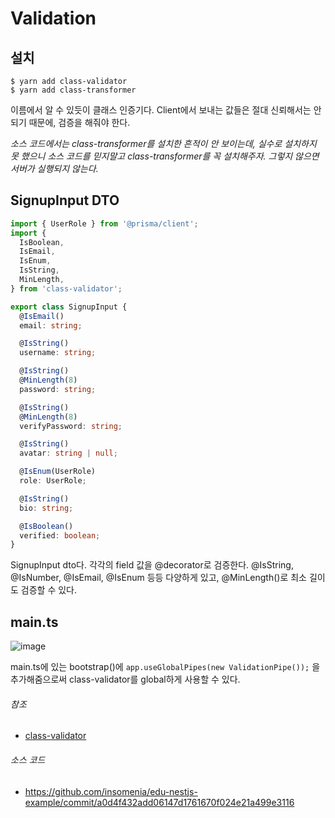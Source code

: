 # Validation



## 설치

```shell
$ yarn add class-validator
$ yarn add class-transformer
```

  이름에서 알 수 있듯이 클래스 인증기다. Client에서 보내는 값들은 절대 신뢰해서는 안되기 때문에, 검증을 해줘야 한다.

*소스 코드에서는 class-transformer를 설치한 흔적이 안 보이는데, 실수로 설치하지 못 했으니 소스 코드를 믿지말고 class-transformer를 꼭 설치해주자. 그렇지 않으면 서버가 실행되지 않는다.*

## SignupInput DTO

```typescript
import { UserRole } from '@prisma/client';
import {
  IsBoolean,
  IsEmail,
  IsEnum,
  IsString,
  MinLength,
} from 'class-validator';

export class SignupInput {
  @IsEmail()
  email: string;

  @IsString()
  username: string;

  @IsString()
  @MinLength(8)
  password: string;

  @IsString()
  @MinLength(8)
  verifyPassword: string;

  @IsString()
  avatar: string | null;

  @IsEnum(UserRole)
  role: UserRole;

  @IsString()
  bio: string;

  @IsBoolean()
  verified: boolean;
}
```

SignupInput dto다. 각각의 field 값을 @decorator로 검증한다. @IsString, @IsNumber, @IsEmail, @IsEnum 등등 다양하게 있고, @MinLength()로 최소 길이도 검증할 수 있다.



## main.ts

![image](https://user-images.githubusercontent.com/92770273/139999193-5410ae76-d499-4413-bf72-267c9f0792f3.png)

  main.ts에 있는 bootstrap()에 `app.useGlobalPipes(new ValidationPipe());` 을 추가해줌으로써 class-validator를 global하게 사용할 수 있다.



###### 참조

* [class-validator](https://www.npmjs.com/package/class-validator)



###### 소스 코드

* https://github.com/insomenia/edu-nestjs-example/commit/a0d4f432add06147d1761670f024e21a499e3116